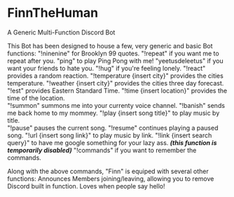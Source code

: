 # FinnTheHuman
A Generic Multi-Function Discord Bot

This Bot has been designed to house a few, very generic and basic Bot functions:
        "!ninenine" for Brooklyn 99 quotes.
        "!repeat" if you want me to repeat after you.
        "ping" to play Ping Pong with me!
        "yeetusdeleetus" if you want your friends to hate you.
        "!hug" if you\'re feeling lonely.
        "!react" provides a random reaction.
        "!temperature \{insert city\}" provides the cities temperature.
        "!weather \{insert city\}" provides the cities three day forecast.
        "!est" provides Eastern Standard Time.
        "!time \{insert location\}" provides the time of the location.                                       
        "!summon" summons me into your currenty voice channel.
        "!banish" sends me back home to my mommey.
        "!play \{insert song title\}" to play music by title.                
        "!pause" pauses the current song.
        "!resume" continues playing a paused song.
        "!url \{insert song link\}" to play music by link.
        "!link \{insert search query\}" to have me google something for your lazy ass.                       ***(this function is temporarily disabled)***
        "!commands" if you want to remember the commands.

Along with the above commands, "Finn" is equiped with several other functions:
        Announces Members joining/leaving, allowing you to remove Discord built in function. 
        Loves when people say hello!
        
        
